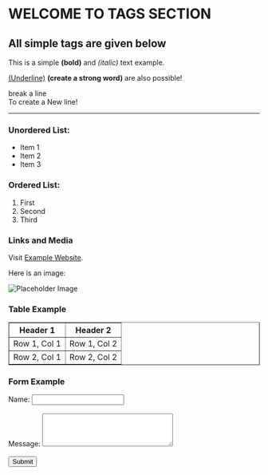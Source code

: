<!DOCTYPE html>
<html>
<head>
    <title>HTML Basics</title>
</head>
<body>
    <h1>WELCOME TO TAGS SECTION</h1>
    <h2>All simple tags are given below</h2>
  
   <p>This is a simple <b>(bold)</b> and <i>(italic)</i> text example.</p>
    <p><u>(Underline)</u> 
      <strong>(create a strong word)</strong> are also possible!</p>
    <p>break a line<br>To create a New line!</p>
    <hr>
    <h3>Unordered List:</h3>
    <ul>
        <li>Item 1</li>
        <li>Item 2</li>
        <li>Item 3</li>
    </ul>

  <h3>Ordered List:</h3>
    <ol>
        <li>First</li>
        <li>Second</li>
        <li>Third</li>
    </ol>
    
  <h3>Links and Media</h3>
    <p>Visit <a href="https://example.com" target="_blank">Example Website</a>.</p>
    <p>Here is an image:</p>
    <img src="https://via.placeholder.com/150" alt="Placeholder Image">
    
   <h3>Table Example</h3>
    <table border="1">
        <tr>
            <th>Header 1</th>
            <th>Header 2</th>
        </tr>
        <tr>
            <td>Row 1, Col 1</td>
            <td>Row 1, Col 2</td>
        </tr>
        <tr>
            <td>Row 2, Col 1</td>
            <td>Row 2, Col 2</td>
        </tr>
    </table>

   <h3>Form Example</h3>
    <form>
        <label for="name">Name:</label>
        <input type="text" id="name" name="name">
        <br><br>
        <label for="message">Message:</label>
        <textarea id="message" name="message" rows="4" cols="30"></textarea>
        <br><br>
        <button type="submit">Submit</button>
    </form>
</body>
</html>
